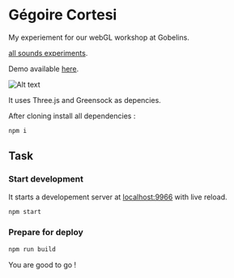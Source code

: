 Gégoire Cortesi
===================
My experiement for our webGL workshop at Gobelins.

[ all sounds experiments](http://sound-experiments.vdaguenet.fr).

Demo available [here](http://sound-experiments.vdaguenet.fr/project/jordan).

![Alt text](http://jojo.ninja/share/opt.png "opt")



It uses Three.js and Greensock as depencies.

After cloning install all dependencies :
```bash
npm i
```

## Task
### Start development
It starts a developement server at [localhost:9966](http://localhost:9966) with live reload.
```bash
npm start
```
### Prepare for deploy
```bash
npm run build
```

You are good to go !


